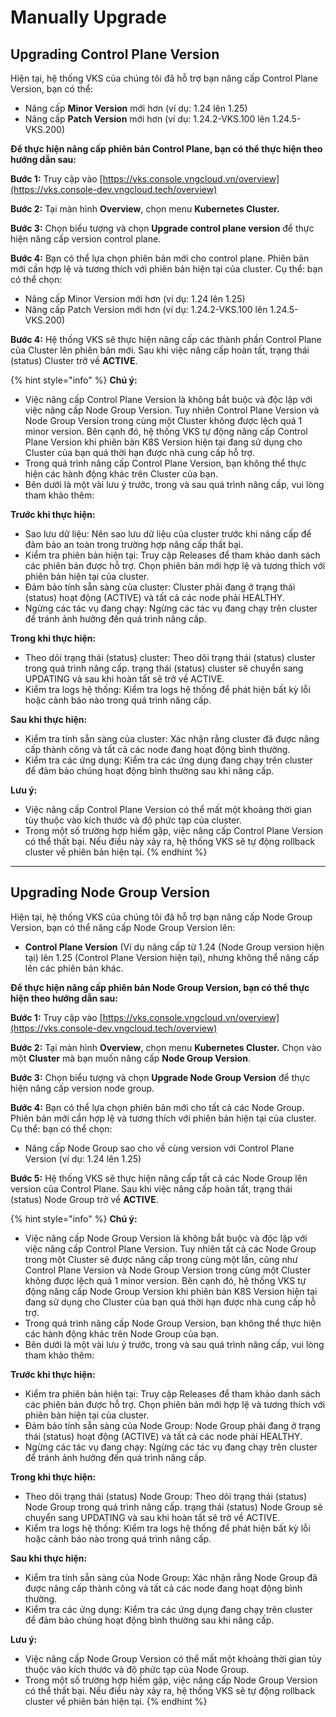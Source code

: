 # Manually Upgrade

## Upgrading Control Plane Version

Hiện tại, hệ thống VKS của chúng tôi đã hỗ trợ bạn nâng cấp Control Plane Version, bạn có thể:

* Nâng cấp **Minor Version** mới hơn (ví dụ: 1.24 lên 1.25)
* Nâng cấp **Patch Version** mới hơn (ví dụ: 1.24.2-VKS.100 lên 1.24.5-VKS.200)

**Để thực hiện nâng cấp phiên bản Control Plane, bạn có thể thực hiện theo hướng dẫn sau:**&#x20;

**Bước 1:** Truy cập vào [https://vks.console.vngcloud.vn/overview](https://vks.console-dev.vngcloud.tech/overview)

**Bước 2:** Tại màn hình **Overview**, chọn menu **Kubernetes Cluster.**

**Bước 3:** Chọn biểu tượng <img src="https://docs-admin.vngcloud.vn/download/thumbnails/73762076/image2024-4-16_15-51-55.png?version=1&#x26;modificationDate=1713257518000&#x26;api=v2" alt="" data-size="line">và chọn **Upgrade control plane version** để thực hiện nâng cấp version control plane.

**Bước 4:** Bạn có thể lựa chọn phiên bản mới cho control plane. Phiên bản mới cần hợp lệ và tương thích với phiên bản hiện tại của cluster. Cụ thể: bạn có thể chọn:

* Nâng cấp Minor Version mới hơn (ví dụ: 1.24 lên 1.25)
* Nâng cấp Patch Version mới hơn (ví dụ: 1.24.2-VKS.100 lên 1.24.5-VKS.200)

**Bước 4:** Hệ thống VKS sẽ thực hiện nâng cấp các thành phần Control Plane của Cluster lên phiên bản mới. Sau khi việc nâng cấp hoàn tất, trạng thái (status) Cluster trở về **ACTIVE**.&#x20;

{% hint style="info" %}
**Chú ý:**

* Việc nâng cấp Control Plane Version là không bắt buộc và độc lập với việc nâng cấp Node Group Version. Tuy nhiên Control Plane Version và Node Group Version trong cùng một Cluster không được lệch quá 1 minor version. Bên cạnh đó, hệ thống VKS tự động nâng cấp Control Plane Version khi phiên bản K8S Version hiện tại đang sử dụng cho Cluster của bạn quá thời hạn được nhà cung cấp hỗ trợ.
* Trong quá trình nâng cấp Control Plane Version, bạn không thể thực hiện các hành động khác trên Cluster của bạn.&#x20;
* Bên dưới là một vài lưu ý trước, trong và sau quá trình nâng cấp, vui lòng tham khảo thêm:&#x20;

**Trước khi thực hiện:**

* Sao lưu dữ liệu: Nên sao lưu dữ liệu của cluster trước khi nâng cấp để đảm bảo an toàn trong trường hợp nâng cấp thất bại.
* Kiểm tra phiên bản hiện tại: Truy cập Releases để tham khảo danh sách các phiên bản được hỗ trợ. Chọn phiên bản mới hợp lệ và tương thích với phiên bản hiện tại của cluster.
* Đảm bảo tính sẵn sàng của cluster: Cluster phải đang ở trạng thái (status) hoạt động (ACTIVE) và tất cả các node phải HEALTHY.
* Ngừng các tác vụ đang chạy: Ngừng các tác vụ đang chạy trên cluster để tránh ảnh hưởng đến quá trình nâng cấp.

**Trong khi thực hiện:**

* Theo dõi trạng thái (status) cluster: Theo dõi trạng thái (status) cluster trong quá trình nâng cấp. trạng thái (status) cluster sẽ chuyển sang UPDATING và sau khi hoàn tất sẽ trở về ACTIVE.
* Kiểm tra logs hệ thống: Kiểm tra logs hệ thống để phát hiện bất kỳ lỗi hoặc cảnh báo nào trong quá trình nâng cấp.

**Sau khi thực hiện:**

* Kiểm tra tính sẵn sàng của cluster: Xác nhận rằng cluster đã được nâng cấp thành công và tất cả các node đang hoạt động bình thường.
* Kiểm tra các ứng dụng: Kiểm tra các ứng dụng đang chạy trên cluster để đảm bảo chúng hoạt động bình thường sau khi nâng cấp.

**Lưu ý:**

* Việc nâng cấp Control Plane Version có thể mất một khoảng thời gian tùy thuộc vào kích thước và độ phức tạp của cluster.
* Trong một số trường hợp hiếm gặp, việc nâng cấp Control Plane Version có thể thất bại. Nếu điều này xảy ra, hệ thống VKS sẽ tự động rollback cluster về phiên bản hiện tại.
{% endhint %}

***

## Upgrading Node Group Version

Hiện tại, hệ thống VKS của chúng tôi đã hỗ trợ bạn nâng cấp Node Group Version, bạn có thể nâng cấp Node Group Version lên:

* **Control Plane Version** (Ví dụ nâng cấp từ 1.24 (Node Group version hiện tại) lên 1.25 (Control Plane Version hiện tại), nhưng không thể nâng cấp lên các phiên bản khác.

**Để thực hiện nâng cấp phiên bản Node Group Version, bạn có thể thực hiện theo hướng dẫn sau:**&#x20;

**Bước 1:** Truy cập vào [https://vks.console.vngcloud.vn/overview](https://vks.console-dev.vngcloud.tech/overview)

**Bước 2:** Tại màn hình **Overview**, chọn menu **Kubernetes Cluster.** Chọn vào một **Cluster** mà bạn muốn nâng cấp **Node Group Version**.

**Bước 3:** Chọn biểu tượng <img src="https://docs-admin.vngcloud.vn/download/thumbnails/73762196/image2024-4-16_15-51-55.png?version=1&#x26;modificationDate=1713258271000&#x26;api=v2" alt="" data-size="line">và chọn **Upgrade Node Group Version** để thực hiện nâng cấp version node group.

**Bước 4:** Bạn có thể lựa chọn phiên bản mới cho tất cả các Node Group. Phiên bản mới cần hợp lệ và tương thích với phiên bản hiện tại của cluster. Cụ thể: bạn có thể chọn:

* Nâng cấp Node Group sao cho về cùng version với Control Plane Version (ví dụ: 1.24 lên 1.25)

**Bước 5:** Hệ thống VKS sẽ thực hiện nâng cấp tất cả các Node Group lên version của Control Plane. Sau khi việc nâng cấp hoàn tất, trạng thái (status) Node Group trở về **ACTIVE**.&#x20;

{% hint style="info" %}
**Chú ý:**

* Việc nâng cấp Node Group Version là không bắt buộc và độc lập với việc nâng cấp Control Plane Version. Tuy nhiên tất cả các Node Group trong một Cluster sẽ được nâng cấp trong cùng một lần, cũng như Control Plane Version và Node Group Version trong cùng một Cluster không được lệch quá 1 minor version. Bên cạnh đó, hệ thống VKS tự động nâng cấp Node Group Version khi phiên bản K8S Version hiện tại đang sử dụng cho Cluster của bạn quá thời hạn được nhà cung cấp hỗ trợ.
* Trong quá trình nâng cấp Node Group Version, bạn không thể thực hiện các hành động khác trên Node Group của bạn.&#x20;
* Bên dưới là một vài lưu ý trước, trong và sau quá trình nâng cấp, vui lòng tham khảo thêm:&#x20;

**Trước khi thực hiện:**

* Kiểm tra phiên bản hiện tại: Truy cập Releases để tham khảo danh sách các phiên bản được hỗ trợ. Chọn phiên bản mới hợp lệ và tương thích với phiên bản hiện tại của cluster.
* Đảm bảo tính sẵn sàng của Node Group: Node Group phải đang ở trạng thái (status) hoạt động (ACTIVE) và tất cả các node phải HEALTHY.
* Ngừng các tác vụ đang chạy: Ngừng các tác vụ đang chạy trên cluster để tránh ảnh hưởng đến quá trình nâng cấp.

**Trong khi thực hiện:**

* Theo dõi trạng thái (status) Node Group: Theo dõi trạng thái (status) Node Group trong quá trình nâng cấp. trạng thái (status) Node Group sẽ chuyển sang UPDATING và sau khi hoàn tất sẽ trở về ACTIVE.
* Kiểm tra logs hệ thống: Kiểm tra logs hệ thống để phát hiện bất kỳ lỗi hoặc cảnh báo nào trong quá trình nâng cấp.

**Sau khi thực hiện:**

* Kiểm tra tính sẵn sàng của Node Group: Xác nhận rằng Node Group đã được nâng cấp thành công và tất cả các node đang hoạt động bình thường.
* Kiểm tra các ứng dụng: Kiểm tra các ứng dụng đang chạy trên cluster để đảm bảo chúng hoạt động bình thường sau khi nâng cấp.

**Lưu ý:**

* Việc nâng cấp Node Group Version có thể mất một khoảng thời gian tùy thuộc vào kích thước và độ phức tạp của Node Group.
* Trong một số trường hợp hiếm gặp, việc nâng cấp Node Group Version có thể thất bại. Nếu điều này xảy ra, hệ thống VKS sẽ tự động rollback cluster về phiên bản hiện tại.
{% endhint %}
